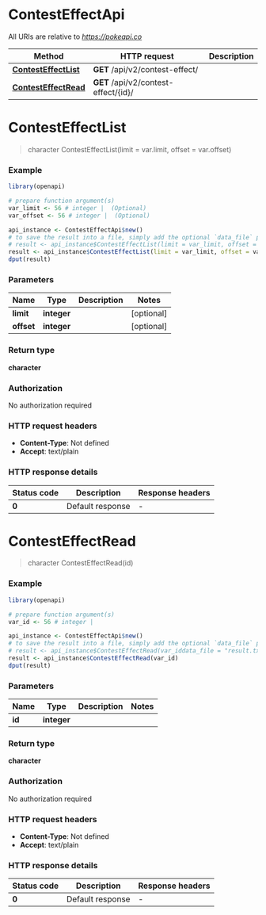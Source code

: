 # ContestEffectApi

All URIs are relative to *https://pokeapi.co*

Method | HTTP request | Description
------------- | ------------- | -------------
[**ContestEffectList**](ContestEffectApi.md#ContestEffectList) | **GET** /api/v2/contest-effect/ | 
[**ContestEffectRead**](ContestEffectApi.md#ContestEffectRead) | **GET** /api/v2/contest-effect/{id}/ | 


# **ContestEffectList**
> character ContestEffectList(limit = var.limit, offset = var.offset)



### Example
```R
library(openapi)

# prepare function argument(s)
var_limit <- 56 # integer |  (Optional)
var_offset <- 56 # integer |  (Optional)

api_instance <- ContestEffectApi$new()
# to save the result into a file, simply add the optional `data_file` parameter, e.g.
# result <- api_instance$ContestEffectList(limit = var_limit, offset = var_offsetdata_file = "result.txt")
result <- api_instance$ContestEffectList(limit = var_limit, offset = var_offset)
dput(result)
```

### Parameters

Name | Type | Description  | Notes
------------- | ------------- | ------------- | -------------
 **limit** | **integer**|  | [optional] 
 **offset** | **integer**|  | [optional] 

### Return type

**character**

### Authorization

No authorization required

### HTTP request headers

 - **Content-Type**: Not defined
 - **Accept**: text/plain

### HTTP response details
| Status code | Description | Response headers |
|-------------|-------------|------------------|
| **0** | Default response |  -  |

# **ContestEffectRead**
> character ContestEffectRead(id)



### Example
```R
library(openapi)

# prepare function argument(s)
var_id <- 56 # integer | 

api_instance <- ContestEffectApi$new()
# to save the result into a file, simply add the optional `data_file` parameter, e.g.
# result <- api_instance$ContestEffectRead(var_iddata_file = "result.txt")
result <- api_instance$ContestEffectRead(var_id)
dput(result)
```

### Parameters

Name | Type | Description  | Notes
------------- | ------------- | ------------- | -------------
 **id** | **integer**|  | 

### Return type

**character**

### Authorization

No authorization required

### HTTP request headers

 - **Content-Type**: Not defined
 - **Accept**: text/plain

### HTTP response details
| Status code | Description | Response headers |
|-------------|-------------|------------------|
| **0** | Default response |  -  |

